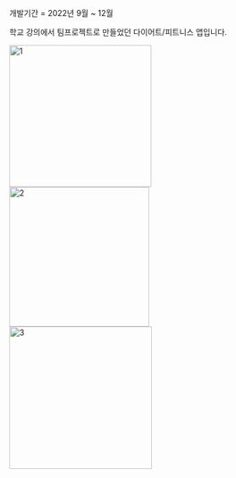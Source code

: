 개발기간 = 2022년 9월 ~ 12월

학교 강의에서 팀프로젝트로 만들었던 다이어트/피트니스 앱입니다.

<img width="254" alt="1" src="https://github.com/tmddn7475/project_team4/assets/116420783/ef637b9c-a126-44c2-ae61-98e2ccfaf89c">
<img width="250" alt="2" src="https://github.com/tmddn7475/project_team4/assets/116420783/3fdba6c9-bb16-476f-81fd-a841a50b4f0c">
<img width="255" alt="3" src="https://github.com/tmddn7475/project_team4/assets/116420783/2bdf7135-b267-4106-9ac3-1fcf3c95cad3">


